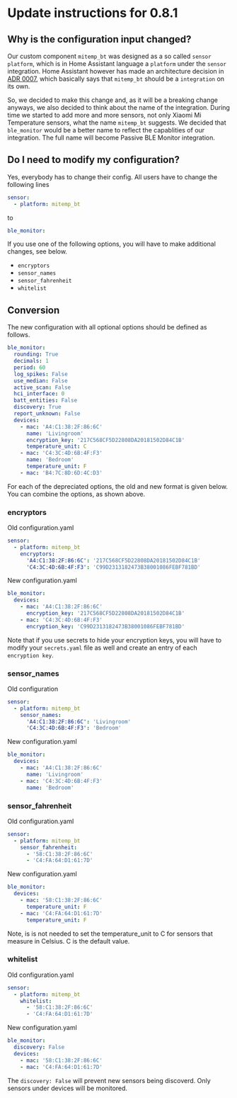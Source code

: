 # Update instructions for 0.8.1

## Why is the configuration input changed?

Our custom component `mitemp_bt` was designed as a so called `sensor platform`, which is in Home Assistant language a `platform` under the `sensor` integration. Home Assistant however has made an architecture decision in [ADR 0007](https://github.com/home-assistant/architecture/blob/413e3cb248cf8dca766c0280997f3b516e23fb6d/adr/0007-integration-config-yaml-structure.md), which basically says that `mitemp_bt` should be a `integration` on its own.

So, we decided to make this change and, as it will be a breaking change anyways, we also decided to think about the name of the integration. During time we started to add more and more sensors, not only Xiaomi Mi Temperature sensors, what the name `mitemp_bt` suggests. We decided that `ble_monitor` would be a better name to reflect the capablities of our integration. The full name will become Passive BLE Monitor integration.

## Do I need to modify my configuration?

Yes, everybody has to change their config. All users have to change the following lines

```yaml
sensor:
  - platform: mitemp_bt
```

to

```yaml
ble_monitor:
```

If you use one of the following options, you will have to make additional changes, see below.

- `encryptors`
- `sensor_names`
- `sensor_fahrenheit`
- `whitelist`

## Conversion

The new configuration with all optional options should be defined as follows.

```yaml
ble_monitor:
  rounding: True
  decimals: 1
  period: 60
  log_spikes: False
  use_median: False
  active_scan: False
  hci_interface: 0
  batt_entities: False
  discovery: True
  report_unknown: False
  devices:
    - mac: 'A4:C1:38:2F:86:6C'
      name: 'Livingroom'
      encryption_key: '217C568CF5D22808DA20181502D84C1B'
      temperature_unit: C
    - mac: 'C4:3C:4D:6B:4F:F3'
      name: 'Bedroom'
      temperature_unit: F
    - mac: 'B4:7C:8D:6D:4C:D3'
```

For each of the depreciated options, the old and new format is given below. You can combine the options, as shown above.

### encryptors

Old configuration.yaml

```yaml
sensor:
  - platform: mitemp_bt
    encryptors:
      'A4:C1:38:2F:86:6C': '217C568CF5D22808DA20181502D84C1B'
      'C4:3C:4D:6B:4F:F3': 'C99D2313182473B38001086FEBF781BD'
```

New configuration.yaml

```yaml
ble_monitor:
  devices:
    - mac: 'A4:C1:38:2F:86:6C'
      encryption_key: '217C568CF5D22808DA20181502D84C1B'
    - mac: 'C4:3C:4D:6B:4F:F3'
      encryption_key: 'C99D2313182473B38001086FEBF781BD'
```

Note that if you use secrets to hide your encryption keys, you will have to modify your `secrets.yaml` file as well and create an entry of each `encryption key`.

### sensor_names

Old configuration

```yaml
sensor:
  - platform: mitemp_bt
    sensor_names:
      'A4:C1:38:2F:86:6C': 'Livingroom'
      'C4:3C:4D:6B:4F:F3': 'Bedroom'
```

New configuration.yaml

```yaml
ble_monitor:
  devices:
    - mac: 'A4:C1:38:2F:86:6C'
      name: 'Livingroom'
    - mac: 'C4:3C:4D:6B:4F:F3'
      name: 'Bedroom'
```

### sensor_fahrenheit

Old configuration.yaml

```yaml
sensor:
  - platform: mitemp_bt
    sensor_fahrenheit:
      - '58:C1:38:2F:86:6C'
      - 'C4:FA:64:D1:61:7D'
```

New configuration.yaml

```yaml
ble_monitor:
  devices:
    - mac: '58:C1:38:2F:86:6C'
      temperature_unit: F
    - mac: 'C4:FA:64:D1:61:7D'
      temperature_unit: F
```

Note, is is not needed to set the temperature_unit to C for sensors that measure in Celsius. C is the default value.

### whitelist

Old configuration.yaml

```yaml
sensor:
  - platform: mitemp_bt
    whitelist:
      - '58:C1:38:2F:86:6C'
      - 'C4:FA:64:D1:61:7D'
```

New configuration.yaml

```yaml
ble_monitor:
  discovery: False
  devices:
    - mac: '58:C1:38:2F:86:6C'
    - mac: 'C4:FA:64:D1:61:7D'
```

The `discovery: False` will prevent new sensors being discoverd. Only sensors under devices will be monitored.
